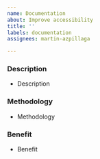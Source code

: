```yaml
---
name: Documentation
about: Improve accessibility
title: ''
labels: documentation
assignees: martin-azpillaga

---
```


### Description

- Description

### Methodology

- Methodology

### Benefit

- Benefit

